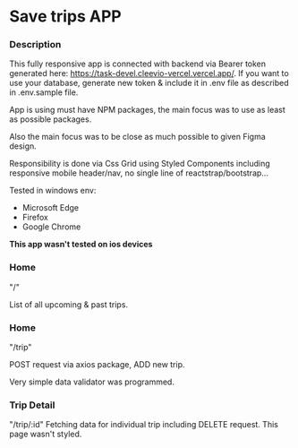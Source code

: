 # Save trips APP

### Description

This fully responsive app is connected with backend via Bearer token generated here: https://task-devel.cleevio-vercel.vercel.app/. If you want to use your database, generate new token & include it in .env file as described in .env.sample file.

App is using must have NPM packages, the main focus was to use as least as possible packages.

Also the main focus was to be close as much possible to given Figma design.

Responsibility is done via Css Grid using Styled Components including responsive mobile header/nav, no single line of reactstrap/bootstrap...

Tested in windows env:

- Microsoft Edge
- Firefox
- Google Chrome

**This app wasn't tested on ios devices**

### Home

"/"

List of all upcoming & past trips.

### Home

"/trip"

POST request via axios package, ADD new trip.

Very simple data validator was programmed.

### Trip Detail

"/trip/:id"
Fetching data for individual trip including DELETE request.
This page wasn't styled.
